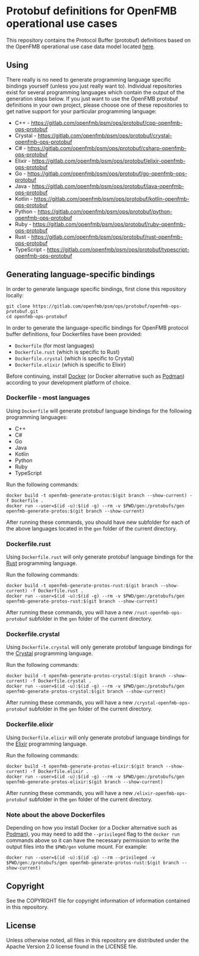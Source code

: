 # Protobuf definitions for OpenFMB operational use cases

This repository contains the Protocol Buffer (protobuf) definitions based on the OpenFMB operational use case data model located [here](https://github.com/OpenFMB-Users-Group/pim.git).

## Using

There really is no need to generate programming language specific bindings yourself (unless you just really want to). Individual repositories exist for several programming languages which contain the output of the generation steps below. If you just want to use the OpenFMB protobuf definitions in your own project, please choose one of these repositories to get native support for your particular programming language:

* C++ - https://gitlab.com/openfmb/psm/ops/protobuf/cpp-openfmb-ops-protobuf
* Crystal - https://gitlab.com/openfmb/psm/ops/protobuf/crystal-openfmb-ops-protobuf
* C# - https://gitlab.com/openfmb/psm/ops/protobuf/csharp-openfmb-ops-protobuf
* Elixir - https://gitlab.com/openfmb/psm/ops/protobuf/elixir-openfmb-ops-protobuf
* Go - https://gitlab.com/openfmb/psm/ops/protobuf/go-openfmb-ops-protobuf
* Java - https://gitlab.com/openfmb/psm/ops/protobuf/java-openfmb-ops-protobuf
* Kotlin - https://gitlab.com/openfmb/psm/ops/protobuf/kotlin-openfmb-ops-protobuf
* Python - https://gitlab.com/openfmb/psm/ops/protobuf/python-openfmb-ops-protobuf
* Ruby - https://gitlab.com/openfmb/psm/ops/protobuf/ruby-openfmb-ops-protobuf
* Rust - https://gitlab.com/openfmb/psm/ops/protobuf/rust-openfmb-ops-protobuf
* TypeScript - https://gitlab.com/openfmb/psm/ops/protobuf/typescript-openfmb-ops-protobuf

## Generating language-specific bindings

In order to generate language specific bindings, first clone this repository locally:

```
git clone https://gitlab.com/openfmb/psm/ops/protobuf/openfmb-ops-protobuf.git
cd openfmb-ops-protobuf
```

In order to generate the language-specific bindings for OpenFMB protocol buffer definitions, four Dockerfiles have been provided:

* `Dockerfile` (for most languages)
* `Dockerfile.rust` (which is specific to Rust)
* `Dockerfile.crystal` (which is specific to Crystal)
* `Dockerfile.elixir` (which is specific to Elixir)

Before continuing, install [Docker](https://docs.docker.com/install/) (or Docker alternative such as [Podman](https://podman.io)) according to your development platform of choice.

### Dockerfile - most languages

Using `Dockerfile` will generate protobuf language bindings for the following programming languages:

* C++
* C#
* Go
* Java
* Kotlin
* Python
* Ruby
* TypeScript

Run the following commands:

```
docker build -t openfmb-generate-protos:$(git branch --show-current) -f Dockerfile .
docker run --user=$(id -u):$(id -g) --rm -v $PWD/gen:/protobufs/gen openfmb-generate-protos:$(git branch --show-current)
```

After running these commands, you should have new subfolder for each of the above languages located in the `gen` folder of the current directory.

### Dockerfile.rust

Using `Dockerfile.rust` will only generate protobuf language bindings for the [Rust](https://www.rust-lang.org/) programming language.

Run the following commands:

```
docker build -t openfmb-generate-protos-rust:$(git branch --show-current) -f Dockerfile.rust .
docker run --user=$(id -u):$(id -g) --rm -v $PWD/gen:/protobufs/gen openfmb-generate-protos-rust:$(git branch --show-current)
```

After running these commands, you will have a new `/rust-openfmb-ops-protobuf` subfolder in the `gen` folder of the current directory.

### Dockerfile.crystal

Using `Dockerfile.crystal` will only generate protobuf language bindings for the [Crystal](https://crystal-lang.org/) programming language.

Run the following commands:

```
docker build -t openfmb-generate-protos-crystal:$(git branch --show-current) -f Dockerfile.crystal .
docker run --user=$(id -u):$(id -g) --rm -v $PWD/gen:/protobufs/gen openfmb-generate-protos-crystal:$(git branch --show-current)
```

After running these commands, you will have a new `/crystal-openfmb-ops-protobuf` subfolder in the `gen` folder of the current directory.


### Dockerfile.elixir

Using `Dockerfile.elixir` will only generate protobuf language bindings for the [Elixir](https://elixir-lang.org/) programming language.

Run the following commands:

```
docker build -t openfmb-generate-protos-elixir:$(git branch --show-current) -f Dockerfile.elixir .
docker run --user=$(id -u):$(id -g) --rm -v $PWD/gen:/protobufs/gen openfmb-generate-protos-elixir:$(git branch --show-current)
```

After running these commands, you will have a new `/elixir-openfmb-ops-protobuf` subfolder in the `gen` folder of the current directory.


### Note about the above Dockerfiles

Depending on how you install Docker (or a Docker alternative such as [Podman](https://podman.io)), you may need to add the `--privileged` flag to the `docker run` commands above so it can have the necessary permission to write the output files into the `$PWD/gen` volume mount. For example:

```
docker run --user=$(id -u):$(id -g) --rm --privileged -v $PWD/gen:/protobufs/gen openfmb-generate-protos-rust:$(git branch --show-current)
```

## Copyright

See the COPYRIGHT file for copyright information of information contained in this repository.

## License

Unless otherwise noted, all files in this repository are distributed under the Apache Version 2.0 license found in the LICENSE file.
